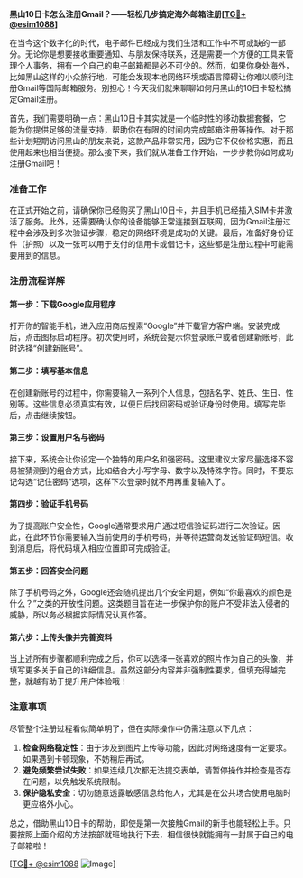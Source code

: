**黑山10日卡怎么注册Gmail？——轻松几步搞定海外邮箱注册[[TG💪+ @esim1088](https://t.me/s/esim1088)]**

在当今这个数字化的时代，电子邮件已经成为我们生活和工作中不可或缺的一部分。无论你是想要接收重要通知、与朋友保持联系，还是需要一个方便的工具来管理个人事务，拥有一个自己的电子邮箱都是必不可少的。然而，如果你身处海外，比如黑山这样的小众旅行地，可能会发现本地网络环境或语言障碍让你难以顺利注册Gmail等国际邮箱服务。别担心！今天我们就来聊聊如何用黑山的10日卡轻松搞定Gmail注册。

首先，我们需要明确一点：黑山10日卡其实就是一个临时性的移动数据套餐，它能为你提供足够的流量支持，帮助你在有限的时间内完成邮箱注册等操作。对于那些计划短期访问黑山的朋友来说，这款产品非常实用，因为它不仅价格实惠，而且使用起来也相当便捷。那么接下来，我们就从准备工作开始，一步步教你如何成功注册Gmail吧！

### 准备工作

在正式开始之前，请确保你已经购买了黑山10日卡，并且手机已经插入SIM卡并激活了服务。此外，还需要确认你的设备能够正常连接到互联网，因为Gmail注册过程中会涉及到多次验证步骤，稳定的网络环境是成功的关键。最后，准备好身份证件（护照）以及一张可以用于支付的信用卡或借记卡，这些都是注册过程中可能需要用到的信息。

### 注册流程详解

#### 第一步：下载Google应用程序
打开你的智能手机，进入应用商店搜索“Google”并下载官方客户端。安装完成后，点击图标启动程序。初次使用时，系统会提示你登录账户或者创建新账号，此时选择“创建新账号”。

#### 第二步：填写基本信息
在创建新账号的过程中，你需要输入一系列个人信息，包括名字、姓氏、生日、性别等。这些信息必须真实有效，以便日后找回密码或验证身份时使用。填写完毕后，点击继续按钮。

#### 第三步：设置用户名与密码
接下来，系统会让你设定一个独特的用户名和强密码。这里建议大家尽量选择不容易被猜测到的组合方式，比如结合大小写字母、数字以及特殊字符。同时，不要忘记勾选“记住密码”选项，这样下次登录时就不用再重复输入了。

#### 第四步：验证手机号码
为了提高账户安全性，Google通常要求用户通过短信验证码进行二次验证。因此，在此环节你需要输入当前使用的手机号码，并等待运营商发送验证码短信。收到消息后，将代码填入相应位置即可完成验证。

#### 第五步：回答安全问题
除了手机号码之外，Google还会随机提出几个安全问题，例如“你最喜欢的颜色是什么？”之类的开放性问题。这类题目旨在进一步保护你的账户不受非法入侵者的威胁，所以务必根据实际情况认真作答。

#### 第六步：上传头像并完善资料
当上述所有步骤都顺利完成之后，你可以选择一张喜欢的照片作为自己的头像，并填写更多关于自己的详细信息。虽然这部分内容并非强制性要求，但填充得越完整，就越有助于提升用户体验哦！

### 注意事项

尽管整个注册过程看似简单明了，但在实际操作中仍需注意以下几点：

1. **检查网络稳定性**：由于涉及到图片上传等功能，因此对网络速度有一定要求。如果遇到卡顿现象，不妨稍后再试。
2. **避免频繁尝试失败**：如果连续几次都无法提交表单，请暂停操作并检查是否存在问题，以免触发系统限制。
3. **保护隐私安全**：切勿随意透露敏感信息给他人，尤其是在公共场合使用电脑时更应格外小心。

总之，借助黑山10日卡的帮助，即使是第一次接触Gmail的新手也能轻松上手。只要按照上面介绍的方法按部就班地执行下去，相信很快就能拥有一封属于自己的电子邮箱啦！

[[TG💪+ @esim1088](https://t.me/s/esim1088) ![Image](https://i.postimg.cc/4NQfJmqS/Snipaste-2025-05-13-00-14-12.png)]